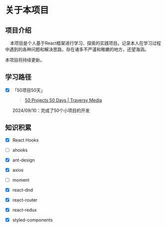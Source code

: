 # 关于本项目

## 项目介绍

    本项目是个人基于React框架进行学习、探索的实践项目。记录本人在学习过程中遇到的各种问题和解决思路，存在诸多不严谨和稚嫩的地方，还望海涵。

本项目将持续更新。

## 学习路径

* [x] 「50项目50天」
  
  > [50 Projects 50 Days | Traversy Media](https://50projects50days.com/)
  
  2024/09/10：完成了50个小项目的开发

## 知识积累

* [x] React Hooks
- [ ] ahooks

- [x] ant-design

- [x] axios

- [ ] moment

- [x] react-dnd

- [x] react-router

- [x] react-redux

- [x] styled-components
